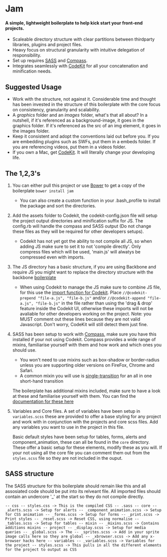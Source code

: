 # Jam
 
#### A simple, lightweight boilerplate to help kick start your front-end projects.
 
* Scaleable directory structure with clear partitions between thirdparty libraries, plugins and project files.
* Heavy focus on structural granularity with intuitive delegation of responsibility.
* Set up requires [SASS](http://sass-lang.com/) and [Compass](http://compass-style.org/).
* Integrates seamlessly with [CodeKit](http://incident57.com/codekit/) for all your concatenation and minification needs.
 
## Suggested Usage
 
* Work with the structure, not against it. Considerable time and thought has been invested in the structure of this boilerplate with the core focus on consistency, granularity and scalability.
* A *graphics* folder and an *images* folder, what's that all about? In a nutshell, if it's referenced as a background-image, it goes in the graphics folder. If it's referenced as the src of an img element, it goes in the images folder.
* Keep it consistent and adopt the conventions laid out before you. If you are embedding plugins such as SWFs, put them in a embeds folder. If you are referencing videos, put them in a videos folder.
* If you own a Mac, get [CodeKit](http://incident57.com/codekit/). It will literally change your developing life.

## The 1,2,3's

1. You can either pull this project or use [Bower](http://bower.io/) to get a copy of the boilerplate ``bower install jam``
	* You can also create a custom function in your .bash_profile to install the package and sort the directories.
2. Add the assets folder to Codekit, the codekit-config.json file will setup the project output directories and minification suffix for JS. The config.rb will handle the compass and SASS output (Do not change these files as they will be required for other developers setups).
	* Codekit has not yet got the ability to not compile all JS, so when adding JS make sure to set it to not 'compile directly'. Only compress files which will be used, 'main.js' will alwatys be compressed even with imports.
3. The JS directory has a basic structure, if you are using Backbone and require JS you might want to replace the directory structure with the backbone [boilerplate]()
	* When using Codekit to manage the JS make sure to combine JS file, for this use the [import function for Codekit](http://incident57.com/codekit/help.php#help-imports). Place ``//@codekit-prepend "file-a.js", "file-b.js"`` and/or ``//@codekit-append "file-a.js", "file-b.js"`` in the file rather than using the 'drag & drop' feature inside the Codekit UI, otherwise these imports will not be avaliable for other developers working on the project. Note: you MUST comment out these lines because they are not valid Javascript. Don't worry, CodeKit will still detect them just fine.
4. SASS has been setup to work with [Compass](http://compass-style.org/), make sure you have this installed if your not using Codekit. Compass provides a wide range of mixins, familiarise yourself with them and how work and which ones you should use.
	* You won't need to use mixins such as box-shadow or  border-radius unless you are supporting older versions on FireFox, Chrome and Safari.
	* A common mixin you will use is [single-transition](http://compass-style.org/reference/compass/css3/transition/#mixin-single-transition) for an all in one short-hand transition
	
	The boilerplate has additional mixins included, make sure to have a look at these and familiarise yourself with them. You can find the [documentation for these here](mixin.md)
5. Variables and Core files. A set of variables have been setup in ``variables.scss`` these are provided to offer a base styling for any project and work with in conjunction with the projects and core scss files. Add any variables you want to use in the project in this file.

	Basic default styles have been setup for tables, forms, alerts and component_animation, these can all be found in the ``core`` directory. These offer a basic setup for these elements, modify these as you will.
	If your not using all the core file you can comment them out from the ``styles.scss`` file so they are not included in the ouput.
	
## SASS structure
The SASS structure for this boilerplate should remain like this and all assosiated code should be put into its relveant file.
All imported files should contain an undercore '_' at the start so they do not compile directly.

``
-- css
	-- styles.css -> This is the compiled CSS
	-- .sass
		-- core
			-- _alerts.scss -> Setup for alerts
			-- _component_animation.scss -> Setup for CSS animation
			-- _forms.scss -> Setup for forms
			-- _print.scss -> Print styles
			-- _reset.scss -> Reset CSS, using normalise
			-- _tables.scss -> Setup for tables
		-- mixin
			-- _mixins.scss -> Contains additions mixins
		-- project
			-- _display.scss -> Setup for media queries
			-- _global.scss -> The
			-- _sprites.scss -> Add in your sprite image calls here so they are global
			-- _xbrowser.scss -> Add any x-browser hacks here
		-- variables
			-- _variables.scss -> Variables for the project
		-- styles.scss -> This pulls in all the different elements for the project to output as CSS
``